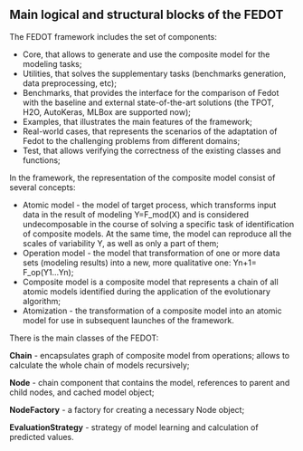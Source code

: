 ## Main logical and structural blocks of the FEDOT

The FEDOT framework includes the set of components:
- Core, that allows to generate and use the composite model for the modeling tasks;
- Utilities, that solves the supplementary tasks (benchmarks generation, data preprocessing, etc);
- Benchmarks, that provides the interface for the comparison of Fedot with the baseline and external state-of-the-art solutions (the TPOT, H2O, AutoKeras, MLBox are supported now);
- Examples, that illustrates the main features of the framework;
- Real-world cases, that represents the scenarios of the adaptation of Fedot to the challenging problems from different domains;
- Test, that allows verifying the correctness of the existing classes and functions;


In the framework, the representation of the composite model consist of several concepts:

- Atomic model - the model of target process, which transforms input data in the result of modeling Y=F_mod(X) and is considered undecomposable in the course of solving a specific task of identification of composite models. At the same time, the model can reproduce all the scales of variability Y, as well as only a part of them;
- Operation model - the model that transformation of one or more data sets (modeling results) into a new, more qualitative one: Yn+1= F_op(Y1...Yn);
- Composite model is a composite model that represents a chain of all atomic models identified during the application of the evolutionary algorithm; 
- Atomization - the transformation of a composite model into an atomic model for use in subsequent launches of the framework.

There is the main classes of the FEDOT:

**Chain** - encapsulates graph of composite model from operations; allows to calculate the whole chain of models recursively;

**Node** - chain component that contains the model, references to parent and child nodes, and cached model object;

**NodeFactory** - a factory for creating a necessary Node object;

**EvaluationStrategy** - strategy of model learning and calculation of predicted values.
